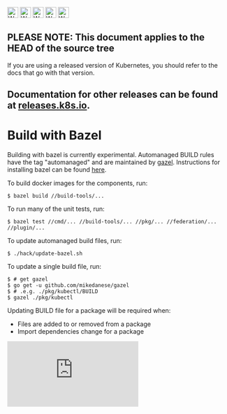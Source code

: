 <!-- BEGIN MUNGE: UNVERSIONED_WARNING -->

<!-- BEGIN STRIP_FOR_RELEASE -->

<img src="http://kubernetes.io/kubernetes/img/warning.png" alt="WARNING"
     width="25" height="25">
<img src="http://kubernetes.io/kubernetes/img/warning.png" alt="WARNING"
     width="25" height="25">
<img src="http://kubernetes.io/kubernetes/img/warning.png" alt="WARNING"
     width="25" height="25">
<img src="http://kubernetes.io/kubernetes/img/warning.png" alt="WARNING"
     width="25" height="25">
<img src="http://kubernetes.io/kubernetes/img/warning.png" alt="WARNING"
     width="25" height="25">

<h2>PLEASE NOTE: This document applies to the HEAD of the source tree</h2>

If you are using a released version of Kubernetes, you should
refer to the docs that go with that version.

Documentation for other releases can be found at
[releases.k8s.io](http://releases.k8s.io).
</strong>
--

<!-- END STRIP_FOR_RELEASE -->

<!-- END MUNGE: UNVERSIONED_WARNING -->

# Build with Bazel

Building with bazel is currently experimental. Automanaged BUILD rules have the
tag "automanaged" and are maintained by
[gazel](https://github.com/mikedanese/gazel). Instructions for installing bazel
can be found [here](https://www.bazel.io/versions/master/docs/install.html).

To build docker images for the components, run:

```
$ bazel build //build-tools/...
```

To run many of the unit tests, run:

```
$ bazel test //cmd/... //build-tools/... //pkg/... //federation/... //plugin/...
```

To update automanaged build files, run:

```
$ ./hack/update-bazel.sh
```


To update a single build file, run:

```
$ # get gazel
$ go get -u github.com/mikedanese/gazel
$ # .e.g. ./pkg/kubectl/BUILD
$ gazel ./pkg/kubectl
```

Updating BUILD file for a package will be required when:
* Files are added to or removed from a package
* Import dependencies change for a package


<!-- BEGIN MUNGE: GENERATED_ANALYTICS -->
[![Analytics](https://kubernetes-site.appspot.com/UA-36037335-10/GitHub/docs/devel/bazel.md?pixel)]()
<!-- END MUNGE: GENERATED_ANALYTICS -->

